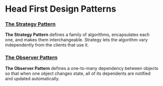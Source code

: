 # Head First Design Patterns

### [The Strategy Pattern](/strategy/)
**The Strategy Pattern** defines a family of algorithms, encapsulates each one, and makes them interchangeable. Strategy lets the algorithm vary independently from the clients that use it.

### [The Observer Pattern](/observer/)
**The Observer Pattern** defines a one-to-many dependency between objects so that when one object changes state, all of its dependents are notified and updated automatically.
